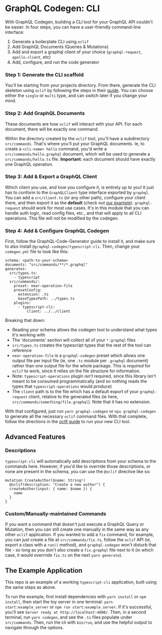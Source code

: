 # GraphQL Codegen: CLI

With GraphQL Codegen, building a CLI tool for your GraphQL API couldn't be easier. In four steps, you can have a user-friendly command-line interface:

1. Generate a boilerplate CLI using `oclif`
2. Add GraphQL Documents (Queries & Mutations)
3. Add and export a graphql client of your choice (`graphql-request`, `apollo-client`, etc)
4. Add, configure, and run the code generator

### Step 1: Generate the CLI scaffold

You'll be starting from your projects directory. From there, generate the CLI skeleton using `oclif` by following the steps in their [guide](https://oclif.io/docs/introduction). You can choose either the `single` or `multi` type, and can switch later if you change your mind.

### Step 2: Add GraphQL Documents

These documents are how `oclif` will interact with your API. For each document, there will be exactly one command.

Within the directory created by the `oclif` tool, you'll have a subdirectory `src/commands`. That's where you'll put your GraphQL documents. Ie, to create a `<cli-name> hello` command, you'd write a `src/commands/hello.graphql` document, which will be used to generate a `src/commands/hello.ts` file. **Important**: each document should have exactly one GraphQL operation.

### Step 3: Add & Export a GraphQL Client

Which client you use, and how you configure it, is entirely up to you! It just has to conform to the `GraphQLClient` type interface exported by `graphql`. You can add a `src/client.ts` (or any other path), configure your client there, and then export it as the **default** (check out [our example](src/client.ts)). `graphql-request` should work for most use cases. It's in this module that you can handle auth logic, read config files, etc., and that will apply to all CLI operations. This file will not be modified by the codegen.

### Step 4: Add & Configure GraphQL Codegen

First, follow the GraphQL-Code-Generator guide to install it, and make sure to also install `@graphql-codegen/typescript-cli`. Then, change your `codegen.yml` file to look like this:

```
schema: <path-to-your-schema>
documents: "src/commands/**/*.graphql"
generates:
  src/types.ts:
    - typescript
  src/commands/:
    preset: near-operation-file
    presetConfig:
      extension: .ts
      baseTypesPath: ../types.ts
    plugins:
      - typescript-cli:
          client: ../../client
```

Breaking that down: 

* Reading your schema allows the codegen tool to understand what types it's working with
* The 'documents' section will collect all of your `*.graphql` files
* `src/types.ts` creates the typescript types that the rest of the tool can reference
* `near-operation-file` is a `graphql-codegen` preset which allows one output file per input file (ie, one `.ts` module per `.graphql` document) rather than one output file for the whole package. This is _required_ for `oclif` to work, since it relies on the file structure for information.
* Note: `typescript-operations` plugin isn't required, since this library isn't meant to be consumed programmatically (and so nothing reads the types that `typescript-operations` would produce)
* The `client` path is to the file which has a default export of your `graphql-request` client, relative to the generated files (ie here, `src/commands/something/file.graphql`). Note that it has no extension.

With that configured, just run `yarn graphql-codegen` or `npx graphql-codegen` to generate all the necessary `oclif` command files. With that complete, follow the directions in the [oclif guide](https://oclif.io/docs/introduction) to run your new CLI tool.

## Advanced Features

### Descriptions

`typescript-cli` will automatically add descriptions from your schema to the commands here. However, if you'd like to override those descriptions, or none are present in the schema, you can use the `@oclif` directive like so:

```
mutation CreateAuthor($name: String!)
  @oclif(description: "Create a new author") {
  createAuthor(input: { name: $name }) {
    name
  }
}
```

### Custom/Manually-maintained Commands

If you want a command that doesn't just execute a GraphQL Query or Mutation, then you can still create one manually in the same way as any other `oclif` application. If you wanted to add a `fix` command, for example, you can just create a file at `src/commands/fix.ts`, follow the `oclif` API (ie, export a class with a `run()` method), and `graphql-codegen` won't disturb that file - so long as you don't _also_ create a `fix.graphql` file next to it (in which case, it would overrride `fix.ts` on the next `yarn generate`).

## The Example Application

This repo is an example of a working `typescript-cli` application, built using the same steps as above.

To run the example, first install dependencies with `yarn install` or `npm install`, then start the toy server in one terminal: `yarn start:example_server` or `npm run start:example_server`. If it's successful, you'll see `Server ready at http://localhost:4000/`. Then, in a second terminal, run `yarn codegen`, and see the `.ts` files populate under `src/commands`. Then, run the cli with `bin/run`, and use the helpful output to navigate through the options.